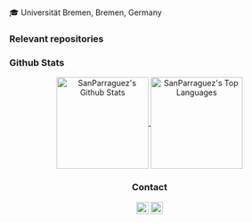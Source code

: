:mortar_board: Universität Bremen, Bremen, Germany

<h3> Relevant repositories </h3>



<!-- GITHUB STATISTICS -->
<h3> Github Stats </h3>

<!-- https://github.com/anuraghazra/github-readme-stats -->
<div align="center">
  <a href="https://github.com/anuraghazra/github-readme-stats">
    <img
         height="165px"
         align="center" 
         src="https://github-readme-stats.vercel.app/api/?username=SanParraguez&show_icons=true&include_all_commits=false&count_private=true&line_height=22&theme=react&hide_border=true&hide_rank=false&border_radius=9&bg_color=1F222E&title_color=F85D7F&icon_color=F8D866" 
         alt="SanParraguez's Github Stats" />
  </a>
  <a href="https://github.com/anuraghazra/github-readme-stats">
    <img 
         height="165px"
         align="center" 
         src="https://github-readme-stats.vercel.app/api/top-langs/?username=SanParraguez&langs_count=8&layout=compact&card_width=240&theme=react&hide_border=true&border_radius=6&bg_color=1F222E&title_color=F85D7F&icon_color=F8D866&hide=Jupyter%20Notebook" 
         alt="SanParraguez's Top Languages" />
  </a>
</div>

<!-- CONTACT BADGES -->
<h3 align="center"> Contact </h3>

<div align="center">
    <a href="mailto:sanparra@uni-bremen.de"><img alt="Mail" src="https://img.shields.io/badge/Email-D14836?style=flat&logo=gmail&logoColor=white" height="22px" /></a>
    <a href="https://www.linkedin.com/in/santiago-parraguez/"><img alt="LinkedIn" src="https://img.shields.io/badge/Linkedin%20-%230077B5.svg?&style=flat&logo=linkedin&logoColor=white" height="22px" /></a>
</div>
